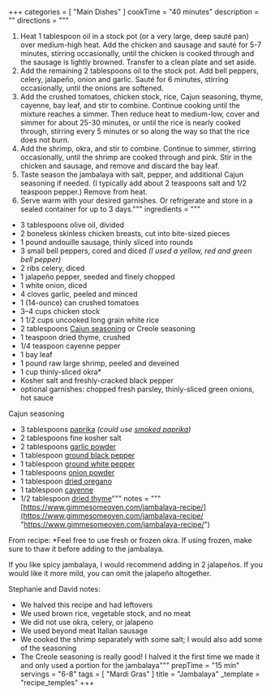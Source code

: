 +++
categories = [ "Main Dishes" ]
cookTime = "40 minutes"
description = ""
directions = """
1. Heat 1 tablespoon oil in a stock pot (or a very large, deep sauté pan) over medium-high heat. Add the chicken and sausage and sauté for 5-7 minutes, stirring occasionally, until the chicken is cooked through and the sausage is lightly browned. Transfer to a clean plate and set aside.
2. Add the remaining 2 tablespoons oil to the stock pot. Add bell peppers, celery, jalapeño, onion and garlic. Sauté for 6 minutes, stirring occasionally, until the onions are softened.
3. Add the crushed tomatoes, chicken stock, rice, Cajun seasoning, thyme, cayenne, bay leaf, and stir to combine. Continue cooking until the mixture reaches a simmer. Then reduce heat to medium-low, cover and simmer for about 25-30 minutes, or until the rice is nearly cooked through, stirring every 5 minutes or so along the way so that the rice does not burn.
4. Add the shrimp, okra, and stir to combine. Continue to simmer, stirring occasionally, until the shrimp are cooked through and pink. Stir in the chicken and sausage, and remove and discard the bay leaf.
5. Taste season the jambalaya with salt, pepper, and additional Cajun seasoning if needed. (I typically add about 2 teaspoons salt and 1/2 teaspoon pepper.) Remove from heat.
6. Serve warm with your desired garnishes. Or refrigerate and store in a sealed container for up to 3 days."""
ingredients = """
* 3 tablespoons olive oil, divided
* 2 boneless skinless chicken breasts, cut into bite-sized pieces
* 1 pound andouille sausage, thinly sliced into rounds
* 3 small bell peppers, cored and diced _(I used a yellow, red and green bell pepper)_
* 2 ribs celery, diced
* 1 jalapeño pepper, seeded and finely chopped
* 1 white onion, diced
* 4 cloves garlic, peeled and minced
* 1 (14-ounce) can crushed tomatoes
* 3–4 cups chicken stock
* 1 1/2 cups uncooked long grain white rice
* 2 tablespoons [Cajun seasoning](https://www.gimmesomeoven.com/cajun-seasoning/) or Creole seasoning
* 1 teaspoon dried thyme, crushed
* 1/4 teaspoon cayenne pepper
* 1 bay leaf
* 1 pound raw large shrimp, peeled and deveined
* 1 cup thinly-sliced okra*
* Kosher salt and freshly-cracked black pepper
* optional garnishes: chopped fresh parsley, thinly-sliced green onions, hot sauce

Cajun seasoning

* 3 tablespoons [paprika](https://amzn.to/37E5OHd) _(could use_ [_smoked paprika_](https://amzn.to/38Pq6NU)_)_
* 2 tablespoons fine kosher salt
* 2 tablespoons [garlic powder](https://amzn.to/2OaJSvo)
* 1 tablespoon [ground black pepper](https://amzn.to/2S2JRep)
* 1 tablespoon [ground white pepper](https://amzn.to/2U5IVZb)
* 1 tablespoons [onion powder](https://amzn.to/36wZFes)
* 1 tablespoon [dried oregano](https://amzn.to/2vzDZSl)
* 1 tablespoon [cayenne](https://amzn.to/315SBUQ)
* 1/2 tablespoon [dried thyme](https://amzn.to/38SjRcu)"""
notes = """
[https://www.gimmesomeoven.com/jambalaya-recipe/](https://www.gimmesomeoven.com/jambalaya-recipe/ "https://www.gimmesomeoven.com/jambalaya-recipe/")

From recipe: *Feel free to use fresh or frozen okra. If using frozen, make sure to thaw it before adding to the jambalaya.

If you like spicy jambalaya, I would recommend adding in 2 jalapeños. If you would like it more mild, you can omit the jalapeño altogether.

Stephanie and David notes:

* We halved this recipe and had leftovers
* We used brown rice, vegetable stock, and no meat
* We did not use okra, celery, or jalapeno
* We used beyond meat Italian sausage
* We cooked the shrimp separately with some salt; I would also add some of the seasoning
* The Creole seasoning is really good! I halved it the first time we made it and only used a portion for the jambalaya"""
prepTime = "15 min"
servings = "6-8"
tags = [ "Mardi Gras" ]
title = "Jambalaya"
_template = "recipe_temples"
+++


